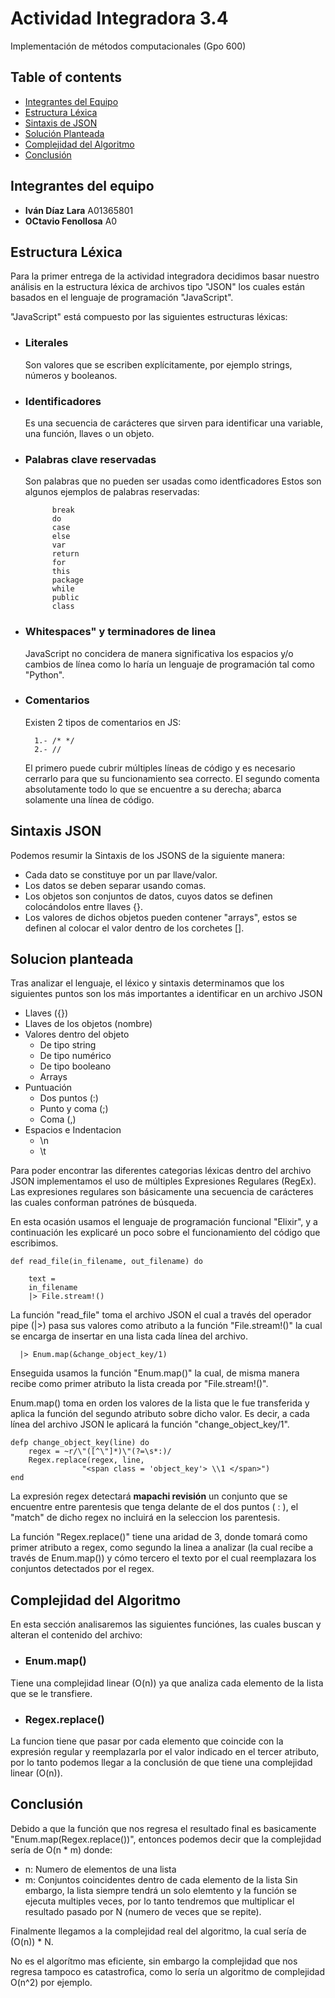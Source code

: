 # Actividad Integradora 3.4
Implementación de métodos computacionales (Gpo 600) 
## Table of contents

- [Integrantes del Equipo](#integrantes-del-equipo)
- [Estructura Léxica](#estructura-lexica)
- [Sintaxis de JSON](#sintaxis-json)
- [Solución Planteada](#solucion-planteada)
- [Complejidad del Algoritmo](#complejidad-del-algoritmo)
- [Conclusión](#conclusión)

## Integrantes del equipo

 - **Iván Díaz Lara** A01365801 
 - **OCtavio Fenollosa** A0


## Estructura Léxica

Para la primer entrega de la actividad integradora decidimos basar nuestro análisis en la estructura léxica de archivos tipo "JSON" los cuales están basados en el lenguaje de programación "JavaScript".

"JavaScript" está compuesto por las siguientes estructuras léxicas: 
- ### Literales
    Son valores que se escriben explícitamente, por ejemplo strings, números y booleanos.
- ### Identificadores
    Es una secuencia de carácteres que sirven para identificar una variable, una función, llaves o un objeto.
- ### Palabras clave reservadas
    Son palabras que no pueden ser usadas como identficadores
    Estos son algunos ejemplos de palabras reservadas:
    
            break
            do
            case
            else
            var
            return
            for
            this
            package
            while
            public
            class
    
- ### Whitespaces" y terminadores de linea
    JavaScript no concidera de manera significativa los espacios y/o cambios de línea como lo haría un lenguaje de programación tal como "Python". 
- ### Comentarios
    Existen 2 tipos de comentarios en JS:

        1.- /* */
        2.- //

    El primero puede cubrir múltiples líneas de código y es necesario cerrarlo para que su funcionamiento sea correcto.
    El segundo comenta absolutamente todo lo que se encuentre a su derecha; abarca solamente una línea de código.

## Sintaxis JSON
Podemos resumir la Sintaxis de los JSONS de la siguiente manera:
- Cada dato se constituye por un par llave/valor.
- Los datos se deben separar usando comas.
- Los objetos son conjuntos de datos, cuyos datos se definen colocándolos entre llaves {}.
- Los valores de dichos objetos pueden contener "arrays", estos se definen al colocar el valor dentro de los corchetes [].

## Solucion planteada

Tras analizar el lenguaje, el léxico y sintaxis determinamos que los siguientes puntos son los más importantes a identificar en un archivo JSON

- Llaves ({})
- Llaves de los objetos (nombre)
- Valores dentro del objeto
    - De tipo string
    - De tipo numérico 
    - De tipo booleano
    - Arrays
- Puntuación 
    - Dos puntos (:)
    - Punto y coma (;)
    - Coma (,)
- Espacios e Indentacion
    - \n
    - \t

Para poder encontrar las diferentes categorias léxicas dentro del archivo JSON implementamos el uso de múltiples Expresiones Regulares (RegEx).
Las expresiones regulares son básicamente una secuencia de carácteres las cuales conforman patrónes de búsqueda.

En esta ocasión usamos el lenguaje de programación funcional "Elixir", y a continuación les explicaré un poco sobre el funcionamiento del código que escribimos.

    def read_file(in_filename, out_filename) do
        
        text =
        in_filename
        |> File.stream!()

La función "read_file" toma el archivo JSON el cual a través del operador pipe (|>) pasa sus valores como atributo a la función "File.stream!()" la cual se encarga de insertar en una lista cada línea del archivo.

      |> Enum.map(&change_object_key/1)

Enseguida usamos la función "Enum.map()" la cual, de misma manera recibe como primer atributo la lista creada por "File.stream!()". 

Enum.map() toma en orden los valores de la lista que le fue transferida y aplica la función del segundo atributo sobre dicho valor. Es decir, a cada línea del archivo JSON le aplicará la función "change_object_key/1".

    defp change_object_key(line) do
        regex = ~r/\"([^\"]*)\"(?=\s*:)/
        Regex.replace(regex, line,
                    "<span class = 'object_key'> \\1 </span>")
    end

La expresión regex detectará **mapachi revisión** un conjunto que se encuentre entre parentesis que tenga delante de el dos puntos ( : ), el "match" de dicho regex no incluirá en la seleccion los parentesis.

La función "Regex.replace()" tiene una aridad de 3, donde tomará como primer atributo a regex, como segundo la linea a analizar (la cual recibe a través de Enum.map()) y cómo tercero el texto por el cual reemplazara los conjuntos detectados por el regex.

## Complejidad del Algoritmo

En esta sección analisaremos las siguientes funciónes, las cuales buscan y alteran el contenido del archivo:
- ### Enum.map()
Tiene una complejidad linear (O(n)) ya que analiza cada elemento de la lista que se le transfiere.
- ### Regex.replace()
La funcion tiene que pasar por cada elemento que coincide con la expresión regular y reemplazarla por el valor indicado en el tercer atributo, por lo tanto podemos llegar a la conclusión de que tiene una complejidad linear (O(n)).

## Conclusión
Debido a que la función que nos regresa el resultado final es basicamente "Enum.map(Regex.replace())", entonces podemos decir que la complejidad sería de O(n * m) donde:
- n: Numero de elementos de una lista 
- m: Conjuntos coincidentes dentro de cada elemento de la lista 
Sin embargo, la lista siempre tendrá un solo elemtento y la función se ejecuta multiples veces, por lo tanto tendremos que multiplicar el resultado pasado por N (numero de veces que se repite).

Finalmente llegamos a la complejidad real del algoritmo, la cual sería de (O(n)) * N.

No es el algorítmo mas eficiente, sin embargo la complejidad que nos regresa tampoco es catastrofica, como lo sería un algoritmo de complejidad O(n^2) por ejemplo.


